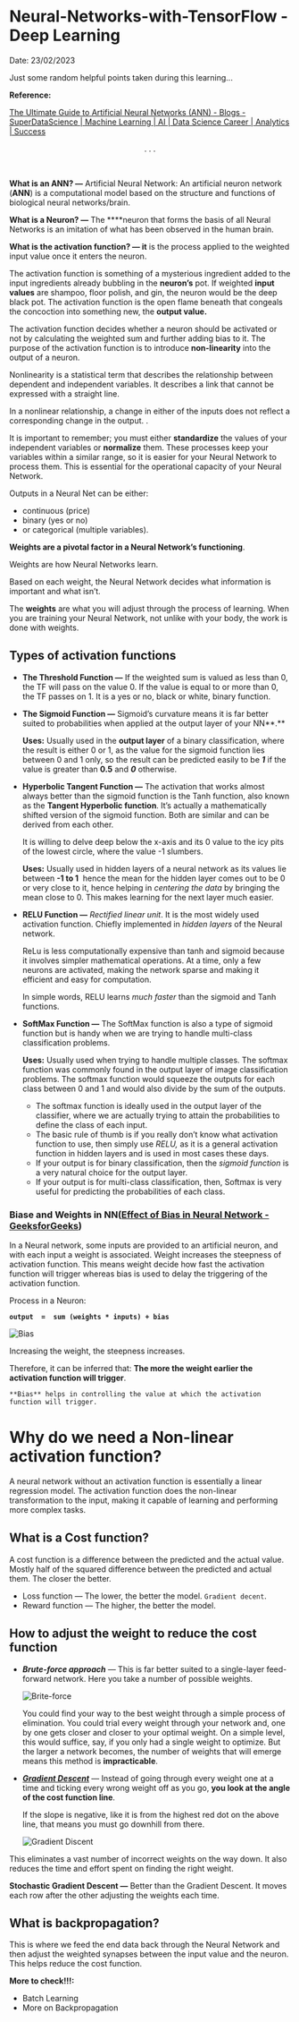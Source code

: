 # Neural-Networks-with-TensorFlow - Deep Learning

Date: 23/02/2023

Just some random helpful points taken during this learning...

**Reference:**

[The Ultimate Guide to Artificial Neural Networks (ANN) - Blogs - SuperDataScience | Machine Learning | AI | Data Science Career | Analytics | Success](https://www.superdatascience.com/blogs/the-ultimate-guide-to-artificial-neural-networks-ann)

<p align = "center"> . . . </p></br>

**What is an ANN? —** Artificial Neural Network: An artificial neuron network (**ANN**) is a computational model based on the structure and functions of biological neural networks/brain.

**What is a Neuron? —** The ****neuron that forms the basis of all Neural Networks is an imitation of what has been observed in the human brain.

**What is the activation function? — it** is the process applied to the weighted input value once it enters the neuron.

The activation function is something of a mysterious ingredient added to the input ingredients already bubbling in the **neuron’s** pot. If weighted **input values** are shampoo, floor polish, and gin, the neuron would be the deep black pot. The activation function is the open flame beneath that congeals the concoction into something new, the **output value.**

The activation function decides whether a neuron should be activated or not by calculating the weighted sum and further adding bias to it. The purpose of the activation function is to introduce **non-linearity** into the output of a neuron.

Nonlinearity is a statistical term that describes the relationship between dependent and independent variables. It describes a link that cannot be expressed with a straight line.

In a nonlinear relationship, a change in either of the inputs does not reflect a corresponding change in the output.
.

It is important to remember; you must either **standardize** the values of your independent variables or **normalize** them. These processes keep your variables within a similar range, so it is easier for your Neural Network to process them. This is essential for the operational capacity of your Neural Network.

Outputs in a Neural Net can be either:

- continuous (price)
- binary (yes or no)
- or categorical (multiple variables).

**Weights are a pivotal factor in a Neural Network’s functioning**.

Weights are how Neural Networks learn.

Based on each weight, the Neural Network decides what information is important and what isn’t.

The **weights** are what you will adjust through the process of learning. When you are training your Neural Network, not unlike with your body, the work is done with weights.

## Types of activation functions

- **The Threshold Function —** If the weighted sum is valued as less than 0, the TF will pass on the value 0. If the value is equal to or more than 0, the TF passes on 1. It is a yes or no, black or white, binary function.
    
    
- **The Sigmoid Function —** Sigmoid’s curvature means it is far better suited to probabilities when applied at the output layer of your NN**.**
    
    **Uses:** Usually used in the **output layer** of a binary classification, where the result is either 0 or 1, as the value for the sigmoid function lies between 0 and 1 only, so the result can be predicted easily to be ***1*** if the value is greater than **0.5** and ***0*** otherwise.
    
- **Hyperbolic Tangent Function —** The activation that works almost always better than the sigmoid function is the Tanh function, also known as the **Tangent Hyperbolic function**. It’s actually a mathematically shifted version of the sigmoid function. Both are similar and can be derived from each other.
    
    It is willing to delve deep below the x-axis and its 0 value to the icy pits of the lowest circle, where the value -1 slumbers.
    
    **Uses:** Usually used in hidden layers of a neural network as its values lie between **-1 to 1** 
    hence the mean for the hidden layer comes out to be 0 or very close to it, hence helping in *centering the data* by bringing the mean close to 0. This makes learning for the next layer much easier.
    
- ****RELU Function —**** *Rectified linear unit*. It is the most widely used activation function. Chiefly implemented in *hidden layers* of the Neural network.
    
    ReLu is less computationally expensive than tanh and sigmoid because it involves simpler mathematical operations. At a time, only a few neurons are activated, making the network sparse and making it efficient and easy for computation.
    
    In simple words, RELU learns *much faster* than the sigmoid and Tanh functions.
    
- ****SoftMax Function —**** The SoftMax function is also a type of sigmoid function but is handy when we are trying to handle multi-class classification problems.
    
    **Uses:** Usually used when trying to handle multiple classes. The softmax function was commonly found in the output layer of image classification problems. The softmax function would squeeze the outputs for each class between 0 and 1 and would also divide by the sum of the outputs.
    
    - The softmax function is ideally used in the output layer of the classifier, where we are actually trying to attain the probabilities to define the class of each input.
    - The basic rule of thumb is if you really don’t know what activation function to use, then simply use *RELU,* as it is a general activation function in hidden layers and is used in most cases these days.
    - If your output is for binary classification, then the *sigmoid function* is a very natural choice for the output layer.
    - If your output is for multi-class classification, then, Softmax is very useful for predicting the probabilities of each class.
    

### Biase and Weights in NN([Effect of Bias in Neural Network - GeeksforGeeks](https://www.geeksforgeeks.org/effect-of-bias-in-neural-network/))

In a Neural network, some inputs are provided to an artificial neuron, and with each input a weight is associated. Weight increases the steepness of activation function. This means weight decide how fast the activation function will trigger whereas bias is used to delay the triggering of the activation function.

Process in a Neuron:

**`output  =  sum (weights * inputs) + bias`**

![Bias](https://media.geeksforgeeks.org/wp-content/uploads/neuron.png)

Increasing the weight, the steepness increases.

Therefore, it can be inferred that: **The more the weight earlier the activation function will trigger**.

`**Bias** helps in controlling the value at which the activation function will trigger.`

# Why do we need a Non-linear activation function?

A neural network without an activation function is essentially a linear regression model. The activation function does the non-linear transformation to the input, making it capable of learning and performing more complex tasks.

## What is a Cost function?

A cost function is a difference between the predicted and the actual value. Mostly half of the squared difference between the predicted and actual them. The closer the better.

- Loss function — The lower, the better the model. `Gradient decent`.
- Reward function — The higher, the better the model.

## How to adjust the weight to reduce the cost function

- ***Brute-force approach*** — This is far better suited to a single-layer feed-forward network. Here you take a number of possible weights.
    
    ![Brite-force](https://sds-platform-private.s3-us-east-2.amazonaws.com/uploads/45_blog_image_26.png)
    
    You could find your way to the best weight through a simple process of elimination. You could trial every weight through your network and, one by one gets closer and closer to your optimal weight. On a simple level, this would suffice, say, if you only had a single weight to optimize. But the larger a network becomes, the number of weights that will emerge means this method is **impracticable**.
    
- ***[Gradient Descent](https://iamtrask.github.io/2015/07/27/python-network-part2/)*** — Instead of going through every weight one at a time and ticking every wrong weight off as you go, **you look at the angle of the cost function line**.
    
    If the slope is negative, like it is from the highest red dot on the above line, that means you must go downhill from there.
    
    ![Gradient Discent](https://sds-platform-private.s3-us-east-2.amazonaws.com/uploads/45_blog_image_29.png)
    

This eliminates a vast number of incorrect weights on the way down. It also reduces the time and effort spent on finding the right weight.

**Stochastic Gradient Descent —** Better than the Gradient Descent. It moves each row after the other adjusting the weights each time.

## What is backpropagation?

This is where we feed the end data back through the Neural Network and then adjust the weighted synapses between the input value and the neuron. This helps reduce the cost function.

**More to check!!!:** 

- Batch Learning
- More on Backpropagation
